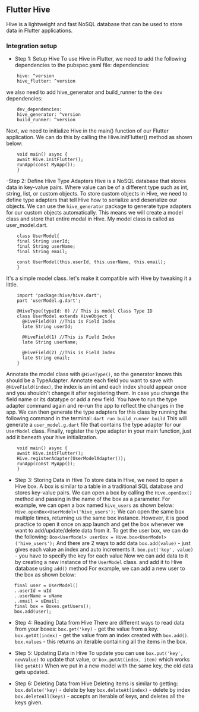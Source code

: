 ## Flutter Hive
Hive is a lightweight and fast NoSQL database that can be used to store data in Flutter applications.

### Integration setup
- Step 1: Setup Hive
  To use Hive in Flutter, we need to add the following dependencies to the pubspec.yaml file:
  dependencies:
```
    hive: ^version
    hive_flutter: ^version
```
we also need to add hive_generator and build_runner to the dev dependencies:
```
    dev_dependencies:
    hive_generator: ^version
    build_runner: ^version
```

Next, we need to initialize Hive in the main() function of our Flutter application. We can do this by calling the Hive.initFlutter() method as shown below:

```
    void main() async {
    await Hive.initFlutter();
    runApp(const MyApp());
    }
```
-Step 2: Define Hive Type Adapters
Hive is a NoSQL database that stores data in key-value pairs. Where value can be of a different type such as int, string, list, or custom objects. To store custom objects in Hive, we need to define type adapters that tell Hive how to serialize and deserialize our objects. We can use the `hive_generator` package to generate type adapters for our custom objects automatically.
This means we will create a model class and store that entire modal in Hive. My model class is called as user_model.dart.
```
    class UserModel{
    final String userId;
    final String userName;
    final String email;
    
    const UserModel(this.userId, this.userName, this.email);
    }
```
It's a simple model class. let's make it compatible with Hive by tweaking it a little.

```
    import 'package:hive/hive.dart';
    part 'userModel.g.dart';
    
    @HiveType(typeId: 0) // This is model Class Type ID
    class UserModel extends HiveObject {
      @HiveField(0) //This is Field Index
      late String userId;
    
      @HiveField(1) //This is Field Index
      late String userName;
    
      @HiveField(2) //This is Field Index
      late String email;
    }
```

Annotate the model class with `@HiveType()`, so the generator knows this should be a TypeAdapter.
Annotate each field you want to save with `@HiveField(index)`, the index is an int and each index should appear once and you shouldn't change it after registering them.
In case you change the field name or its datatype or add a new field. You have to run the type adapter command again and re-run the app to reflect the changes in the app.
We can then generate the type adapters for this class by running the following command in the terminal:
    `dart run build_runner build`
This will generate a `user_model.g.dart` file that contains the type adapter for our `UserModel` class.
Finally, register the type adapter in your main function, just add it beneath your hive initialization.
```
    void main() async {
    await Hive.initFlutter();
    Hive.registerAdapter(UserModelAdapter());
    runApp(const MyApp());
    }
```
- Step 3: Storing Data in Hive
  To store data in Hive, we need to open a Hive box. A box is similar to a table in a traditional SQL database and stores key-value pairs. We can open a box by calling the `Hive.openBox()` method and passing in the name of the box as a parameter. For example, we can open a box named `hive_users` as shown below:
  `Hive.openBox<UserModel>('hive_users');`
  We can open the same box multiple times, returning us the same box instance. However, it is good practice to open it once on app launch and get the box whenever we want to add/update/delete data from it. To get the user box, we can do the following:
  `Box<UserModel> userBox = Hive.box<UserModel>('hive_users');`
  And there are 2 ways to add data
  `box.add(value)` - just gives each value an index and auto increments it.
  `box.put('key', value)` - you have to specify the key for each value
  Now we can add data to it by creating a new instance of the `UserModel` class. and add it to Hive database using `add()` method
  For example, we can add a new user to the box as shown below:

```
   final user = UserModel()
   ..userId = uId
   ..userName = uName
   ..email = uEmail;
   final box = Boxes.getUsers();
   box.add(user);
```

- Step 4: Reading Data from Hive
  There are different ways to read data from your boxes:
  `box.get('key)` - get the value from a key.
  `box.getAt(index)` - get the value from an index created with `box.add()`.
  `box.values` - this returns an iterable containing all the items in the box.

- Step 5: Updating Data in Hive
  To update you can use `box.put('key', newValue)` to update that value, or `box.putAt(index, item)` which works like `getAt()`
  When we put in a new model with the same key, the old data gets updated.

- Step 6: Deleting Data from Hive
  Deleting items is similar to getting:
  `box.delete('key)` - delete by key
  `box.deleteAt(index)` - delete by index
  `box.deleteAll(keys)` - accepts an iterable of keys, and deletes all the keys given.
